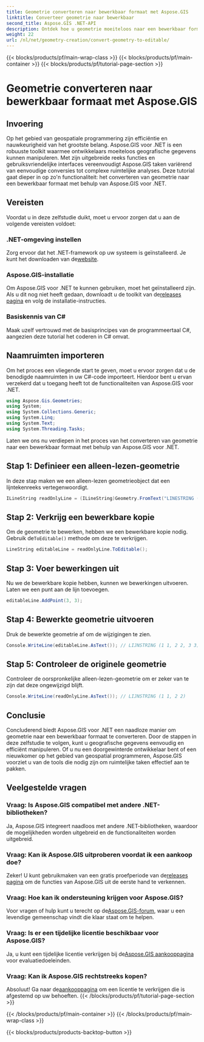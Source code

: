 ```yaml
---
title: Geometrie converteren naar bewerkbaar formaat met Aspose.GIS
linktitle: Converteer geometrie naar bewerkbaar
second_title: Aspose.GIS .NET-API
description: Ontdek hoe u geometrie moeiteloos naar een bewerkbaar formaat kunt converteren met Aspose.GIS voor .NET. Duik in deze stapsgewijze zelfstudie.
weight: 22
url: /nl/net/geometry-creation/convert-geometry-to-editable/
---
```


{{< blocks/products/pf/main-wrap-class >}}
{{< blocks/products/pf/main-container >}}
{{< blocks/products/pf/tutorial-page-section >}}

# Geometrie converteren naar bewerkbaar formaat met Aspose.GIS

## Invoering
Op het gebied van geospatiale programmering zijn efficiëntie en nauwkeurigheid van het grootste belang. Aspose.GIS voor .NET is een robuuste toolkit waarmee ontwikkelaars moeiteloos geografische gegevens kunnen manipuleren. Met zijn uitgebreide reeks functies en gebruiksvriendelijke interfaces vereenvoudigt Aspose.GIS taken variërend van eenvoudige conversies tot complexe ruimtelijke analyses. Deze tutorial gaat dieper in op zo'n functionaliteit: het converteren van geometrie naar een bewerkbaar formaat met behulp van Aspose.GIS voor .NET.
## Vereisten
Voordat u in deze zelfstudie duikt, moet u ervoor zorgen dat u aan de volgende vereisten voldoet:
### .NET-omgeving instellen
 Zorg ervoor dat het .NET-framework op uw systeem is geïnstalleerd. Je kunt het downloaden van de[website](https://dotnet.microsoft.com/download).
### Aspose.GIS-installatie
 Om Aspose.GIS voor .NET te kunnen gebruiken, moet het geïnstalleerd zijn. Als u dit nog niet heeft gedaan, downloadt u de toolkit van de[releases pagina](https://releases.aspose.com/gis/net/) en volg de installatie-instructies.
### Basiskennis van C#
Maak uzelf vertrouwd met de basisprincipes van de programmeertaal C#, aangezien deze tutorial het coderen in C# omvat.

## Naamruimten importeren
Om het proces een vliegende start te geven, moet u ervoor zorgen dat u de benodigde naamruimten in uw C#-code importeert. Hierdoor bent u ervan verzekerd dat u toegang heeft tot de functionaliteiten van Aspose.GIS voor .NET.

```csharp
using Aspose.Gis.Geometries;
using System;
using System.Collections.Generic;
using System.Linq;
using System.Text;
using System.Threading.Tasks;
```

Laten we ons nu verdiepen in het proces van het converteren van geometrie naar een bewerkbaar formaat met behulp van Aspose.GIS voor .NET.
## Stap 1: Definieer een alleen-lezen-geometrie
In deze stap maken we een alleen-lezen geometrieobject dat een lijntekenreeks vertegenwoordigt.
```csharp
ILineString readOnlyLine = (ILineString)Geometry.FromText("LINESTRING (1 1, 2 2)");
```
## Stap 2: Verkrijg een bewerkbare kopie
 Om de geometrie te bewerken, hebben we een bewerkbare kopie nodig. Gebruik de`ToEditable()` methode om deze te verkrijgen.
```csharp
LineString editableLine = readOnlyLine.ToEditable();
```
## Stap 3: Voer bewerkingen uit
Nu we de bewerkbare kopie hebben, kunnen we bewerkingen uitvoeren. Laten we een punt aan de lijn toevoegen.
```csharp
editableLine.AddPoint(3, 3);
```
## Stap 4: Bewerkte geometrie uitvoeren
Druk de bewerkte geometrie af om de wijzigingen te zien.
```csharp
Console.WriteLine(editableLine.AsText()); // LIJNSTRING (1 1, 2 2, 3 3)
```
## Stap 5: Controleer de originele geometrie
Controleer de oorspronkelijke alleen-lezen-geometrie om er zeker van te zijn dat deze ongewijzigd blijft.
```csharp
Console.WriteLine(readOnlyLine.AsText()); // LIJNSTRING (1 1, 2 2)
```

## Conclusie
Concluderend biedt Aspose.GIS voor .NET een naadloze manier om geometrie naar een bewerkbaar formaat te converteren. Door de stappen in deze zelfstudie te volgen, kunt u geografische gegevens eenvoudig en efficiënt manipuleren. Of u nu een doorgewinterde ontwikkelaar bent of een nieuwkomer op het gebied van geospatial programmeren, Aspose.GIS voorziet u van de tools die nodig zijn om ruimtelijke taken effectief aan te pakken.
## Veelgestelde vragen
### Vraag: Is Aspose.GIS compatibel met andere .NET-bibliotheken?
Ja, Aspose.GIS integreert naadloos met andere .NET-bibliotheken, waardoor de mogelijkheden worden uitgebreid en de functionaliteiten worden uitgebreid.
### Vraag: Kan ik Aspose.GIS uitproberen voordat ik een aankoop doe?
 Zeker! U kunt gebruikmaken van een gratis proefperiode van de[releases pagina](https://releases.aspose.com/) om de functies van Aspose.GIS uit de eerste hand te verkennen.
### Vraag: Hoe kan ik ondersteuning krijgen voor Aspose.GIS?
 Voor vragen of hulp kunt u terecht op de[Aspose.GIS-forum](https://forum.aspose.com/c/gis/33), waar u een levendige gemeenschap vindt die klaar staat om te helpen.
### Vraag: Is er een tijdelijke licentie beschikbaar voor Aspose.GIS?
 Ja, u kunt een tijdelijke licentie verkrijgen bij de[Aspose.GIS aankooppagina](https://purchase.aspose.com/temporary-license/) voor evaluatiedoeleinden.
### Vraag: Kan ik Aspose.GIS rechtstreeks kopen?
 Absoluut! Ga naar de[aankooppagina](https://purchase.aspose.com/buy) om een licentie te verkrijgen die is afgestemd op uw behoeften.
{{< /blocks/products/pf/tutorial-page-section >}}

{{< /blocks/products/pf/main-container >}}
{{< /blocks/products/pf/main-wrap-class >}}

{{< blocks/products/products-backtop-button >}}
